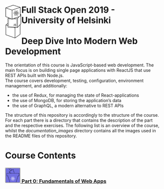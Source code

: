 <h1>
  <img src="https://raw.githubusercontent.com/katerina-tziala/fullstackopen2019/master/documentation_images/logo.png" alt="course logo" width="auto" height="110" align="left" >
  Full Stack Open 2019 - University of Helsinki<br/><br/>Deep Dive Into Modern Web Development<br/>
</h1>

The orientation of this course is JavaScript-based web development. The main focus is on building single page applications with ReactJS that use REST APIs built with Node.js.<br/>
The course covers development, testing, configuration, environment management, and additionally:

- the use of Redux, for managing the state of React-applications
- the use of MongoDB, for storing the application’s data
- the use of GraphQL, a modern alternative to REST APIs

The structure of this repository is accordingly to the structure of the course. For each part there is a directory that contains the description of the part and the respective exercises. The following list is an overview of the course, whilst the *documentation_images* directory contains all the images used in the README files of this repository.


# Course Contents

<h3>
<a class="button" href="https://github.com/katerina-tziala/fullstackopen2019/tree/master/part0" aria-label="access part 0">
  <img src="https://raw.githubusercontent.com/katerina-tziala/fullstackopen2019/master/documentation_images/part0_logo.png" alt="part logo" width="50" height="50" align="bottom" >
  Part 0: Fundamentals of Web Apps<br/>
  </a>
</h3>

<!-- <a class="button" href="https://github.com/katerina-tziala/fullstackopen2019/tree/master/part0" aria-label="access part 0">
  <img src="https://raw.githubusercontent.com/katerina-tziala/fullstackopen2019/master/documentation_images/part0_logo.png" alt="part logo" width="60" height="60" align="left"/>
  <b>	&nbsp;&nbsp;Part 0: Fundamentals of Web Apps <font size="+3">Description</font></b>
  <font size="+1">Description</font>
</a> -->

<!-- <br/>
<br/>
<h1>Course Contents</h1>
<h2>
<img src="https://raw.githubusercontent.com/katerina-tziala/fullstackopen2019/master/documentation_images/part0_logo.png" alt="part logo" width="60" height="60" align="left" >
<br/>Part 0: Fundamentals of Web Apps<br/>
</h2>

The first section of this part deals with the practicalities of taking this course, whilst the second section provides an overview of the basics of web development, and also the advances in web application development during the last few decades.

***Sections of Part 0:***

<ol type="A">
  <li>General Info</li>
  <li>Fundamentals of Web Apps</li>
</ol>

<h2>
<img src="https://raw.githubusercontent.com/katerina-tziala/fullstackopen2019/master/documentation_images/part1_logo.png" alt="part logo" width="60" height="60" align="left" >
<br/>Part 1: Introduction to React<br/>
</h2>

This part introduces the React-library and it's core conceps, which will be used to write the frontend code of the apps to be developed. Additionally, this part presents some features of Javascript that are important for understanding React.

***Sections of Part 1:***

<ol type="A">
  <li>Introduction to React</li>
  <li>JavaScript</li>
  <li>Component state, event handlers</li>
  <li>A more complex state, debugging React Apps</li>
</ol>

<h2>
<img src="https://raw.githubusercontent.com/katerina-tziala/fullstackopen2019/master/documentation_images/part2_logo.png" alt="part logo" width="60" height="60" align="left" >
<br/>Part 2: Communicating with Server<br/>
</h2>

This part builds up the knowledge on React-library. Firstly, it presents how to render a data collection, like a list of names, on the screen. After this, it deals with how a user can submit data to a React application using HTML forms. Next, the focus shifts towards looking at how JavaScript code in the browser can fetch and handle data stored in a remote backend server. Lastly, it provides a quick look at a few simple ways of adding CSS styles to React applications.

***Sections of Part 2:***

<ol type="A">
  <li>Rendering a collection, modules</li>
  <li>Forms</li>
  <li>Getting data from Server</li>
  <li>Altering data in Server</li>
  <li>Adding styles to React App</li>
</ol>

<h2>
<img src="https://raw.githubusercontent.com/katerina-tziala/fullstackopen2019/master/documentation_images/part3_logo.png" alt="part logo" width="60" height="60" align="left" >
<br/>Part 3: Programming a Server with NodeJS and Express<br/>
</h2>

In this part the focus shifts towards the backend, that is, towards implementing functionality on the server side of the stack. It covers the implementation of a simple REST API in Node.js by using the Express library, and the application's data are stored in a MongoDB database. Last but not least, a fully developed app is being deployed to the internet, on the
[**Heroku Platform**](https://www.heroku.com/platform).

***Sections of Part 3:***

<ol type="A">
  <li>Node.js and Express</li>
  <li>Deploying App to Internet</li>
  <li>Saving data to MongoDB</li>
  <li>Validation and ESLint</li>
</ol>

The code of the developed App that was deployed on Heroku can be found in [**phonebook_app repository**](https://github.com/katerina-tziala/phonebook_app), whilst the app can be accessed here:
[**PhoneBook App**](https://phonebook-app-kt.herokuapp.com/).

<h2>
<img src="https://raw.githubusercontent.com/katerina-tziala/fullstackopen2019/master/documentation_images/part4_logo.png" alt="part logo" width="60" height="60" align="left" >
<br/>Part 4: Testing Express Servers, User Administration<br/>
</h2>

In this part, the course advances the knowledge on backend. The first major theme is writing unit and integration tests for the backend. After covering testing, it deals with implementing user authentication and authorization.

***Sections of Part 4:***

<ol type="A">
  <li>Structure of backend application, introduction to testing</li>
  <li>Testing the Backend</li>
  <li>User Administration</li>
  <li>Token Authentication</li>
</ol>
<h2>
<img src="https://raw.githubusercontent.com/katerina-tziala/fullstackopen2019/master/documentation_images/part5_logo.png" alt="part logo" width="60" height="60" align="left" >
<br/>Part 5: Testing React Apps, Custom Hooks<br/>
</h2>

In this part the focus shifts again towards the frontend, starting with a look at different possibilities for testing the React code. Also, this part focuses on implementing token based authentication which will enable users to log in to applications.

***Sections of Part 5:***

<ol type="A">
  <li>Login in frontend</li>
  <li>props.children and proptypes</li>
  <li>Testing React Apps</li>
  <li>Custom Hooks</li>
</ol>

<h2>
<img src="https://raw.githubusercontent.com/katerina-tziala/fullstackopen2019/master/documentation_images/part6_logo.png" alt="part logo" width="60" height="60" align="left" >
<br/>Part 6: State management with Redux<br/>
</h2>

In this part, the Redux-library is introduced, which is currently the most popular solution for managing the state of React-applications.

***Sections of Part 6:***

<ol type="A">
  <li>Flux-architecture and Redux</li>
  <li>Many reducers, connect</li>
  <li>Communicating with server in a redux application</li>
</ol>

<h2>
<img src="https://raw.githubusercontent.com/katerina-tziala/fullstackopen2019/master/documentation_images/part7_logo.png" alt="part logo" width="60" height="60" align="left" >
<br/>Part 7: React Router, Styling App with CSS and Webpack<br/>
</h2>

The seventh part of the course touches on several different themes. It starts with React-Router, which helps in dividing an application into different views that are shown based on the URL in the browser's address bar. Next, it presents a few more ways to add CSS-styles to React applications. After this, it presents how Webpack works and how we can use it to configure the applications ourselves.

***Sections of Part 7:***

<ol type="A">
  <li>React-Router</li>
  <li>More about styles</li>
  <li>Webpack</li>
  <li>Class Components, E2E-testing</li>
  <li>Miscellaneous</li>
</ol>

<h2>
<img src="https://raw.githubusercontent.com/katerina-tziala/fullstackopen2019/master/documentation_images/part8_logo.png" alt="part logo" width="60" height="60" align="left" >
<br/>Part 8: GraphQL<br/>
</h2>

This part of the course is about GraphQL, Facebook's alternative to REST for communication between browser and a server.

***Sections of Part 8:***

<ol type="A">
  <li>GraphQL-Server</li>
  <li>React and GraphQL</li>
  <li>Database and User Administration</li>
  <li> Login and Updating the Cache</li>
  <li>Fragments and Subscriptions</li>
</ol> -->
